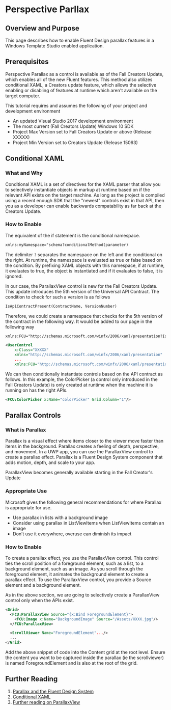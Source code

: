 # Perspective Parllax

## Overview and Purpose

This page describes how to enable Fluent Design parallax features in a
Windows Template Studio enabled application.

## Prerequisites

Perspective Parallax as a control is available as of the Fall Creators Update,
which enables all of the new Fluent features. This method also utilizes
conditional XAML, a Creators update feature, which allows the selective
enabling or disabling of features at runtime which aren't available on the
target computer.

This tutorial requires and assumes the following of your project and development environment
- An updated Visual Studio 2017 development environment
- The most current (Fall Creators Update) Windows 10 SDK
- Project Max Version set to Fall Creators Update or above (Release XXXXX)
- Project Min Version set to Creators Update (Release 15063)

## Conditional XAML

### What and Why
Conditional XAML is a set of directives for the XAML parser that allow you to selectively instantiate objects in markup at runtime based on if the relevant API exists on the target machine. As long as the project is compiled using a recent enough SDK that the "newest" controls exist in that API, then you as a developer can enable backwards compatability as far back at the Creators Update.

### How to Enable

The equivalent of the if statement is the conditional namespace.
``` XML
xmlns:myNamespace="schema?conditionalMethod(parameter)
```
The delimiter `?` separates the namespace on the left and the conditional on the right. At runtime, the namespace is evaluated as true or false based on the condition. By prefixing XAML objects with this namespace, if at runtime, it evaluates to true, the object is instantiated and if it evaluates to false, it is ignored.

In our case, the ParallaxView control is new for the Fall Creators Update. This update introduces the 5th version of the Universal API Contract. The condition to check for such a version is as follows

``` XML
IsApiContractPresent(ContractName, VersionNumber)
```

Therefore, we could create a namespace that checks for the 5th version of the contract in the following way. It would be added to our page in the following way

``` XML
xmlns:FCU="http://schemas.microsoft.com/winfx/2006/xaml/presentation?IsApiContractPresent(Windows.Foundation.UniversalApiContract,5)"

<UserControl
    x:Class="XXXXX"
    xmlns="http://schemas.microsoft.com/winfx/2006/xaml/presentation"
    ...
    xmlns:FCU="http://schemas.microsoft.com/winfx/2006/xaml/presentation?IsApiContractPresent(Windows.Foundation.UniversalApiContract,5)"

```

We can then conditionally instantiate controls based on the API contract as follows. In this example, the ColorPicker (a control only introduced in the Fall Creators Update) is only created at runtime when the machine it is running on has the right APIs.

``` XML
<FCU:ColorPicker x:Name="colorPicker" Grid.Column="1"/>
```

## Parallax Controls

### What is Parallax

Parallax is a visual effect where items closer to the viewer move faster than items in the background. Parallax creates a feeling of depth, perspective, and movement. In a UWP app, you can use the ParallaxView control to create a parallax effect. Parallax is a Fluent Design System component that adds motion, depth, and scale to your app.

ParallaxView becomes generally available starting in the Fall Creator's Update

### Appropriate Use

Microsoft gives the following general recommendations for where Parallax is appropriate for use.
+ Use parallax in lists with a background image
+ Consider using parallax in ListViewItems when ListViewItems contain an image
+ Don’t use it everywhere, overuse can diminish its impact

### How to Enable

To create a parallax effect, you use the ParallaxView control. This control ties the scroll position of a foreground element, such as a list, to a background element, such as an image. As you scroll through the foreground element, it animates the background element to create a parallax effect.
To use the ParallaxView control, you provide a Source element and a background element.

As in the above section, we are going to selectively create a ParallaxView control only when the APIs exist.

``` XML
<Grid>
  <FCU:ParallaxView Source="{x:Bind ForegroundElement}">
    <FCU:Image x:Name="BackgroundImage" Source="/Assets/XXXX.jpg"/>
  </FCU:ParallaxView>

  <ScrollViewer Name="ForegroundElement".../>
  ...
</Grid>

```
Add the above snippet of code into the Content grid at the root level. Ensure the content you want to be captured inside the parallax (ie the scrollviewer) is named ForegroundElement and is also at the root of the grid.

## Further Reading

1. [Parallax and the Fluent Design System](https://docs.microsoft.com/en-us/windows/uwp/style/parallax)
2. [Conditional XAML](https://docs.microsoft.com/en-us/windows/uwp/debug-test-perf/conditional-xaml)
3. [Further reading on ParallaxView](https://docs.microsoft.com/en-us/uwp/api/Windows.UI.Xaml.Controls.Parallaxview)
